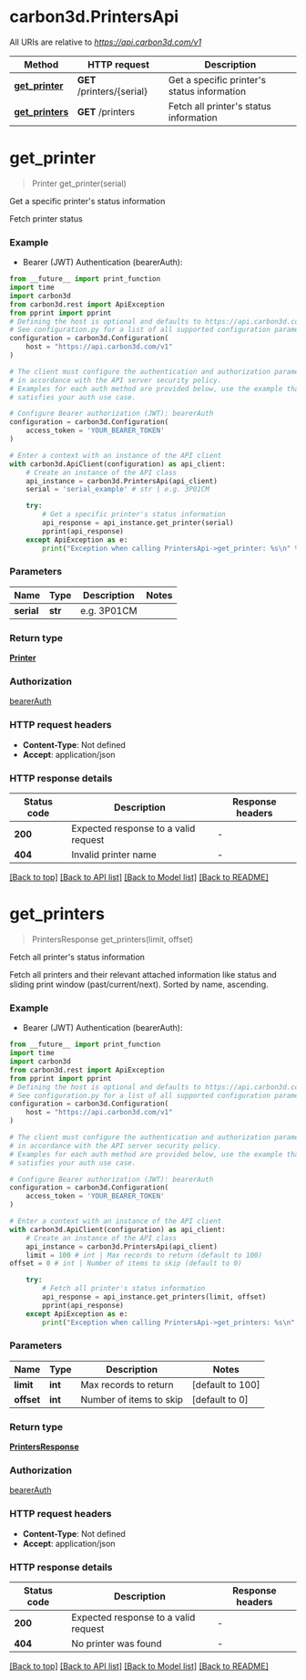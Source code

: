 # carbon3d.PrintersApi

All URIs are relative to *https://api.carbon3d.com/v1*

Method | HTTP request | Description
------------- | ------------- | -------------
[**get_printer**](PrintersApi.md#get_printer) | **GET** /printers/{serial} | Get a specific printer&#39;s status information
[**get_printers**](PrintersApi.md#get_printers) | **GET** /printers | Fetch all printer&#39;s status information


# **get_printer**
> Printer get_printer(serial)

Get a specific printer's status information

Fetch printer status

### Example

* Bearer (JWT) Authentication (bearerAuth):
```python
from __future__ import print_function
import time
import carbon3d
from carbon3d.rest import ApiException
from pprint import pprint
# Defining the host is optional and defaults to https://api.carbon3d.com/v1
# See configuration.py for a list of all supported configuration parameters.
configuration = carbon3d.Configuration(
    host = "https://api.carbon3d.com/v1"
)

# The client must configure the authentication and authorization parameters
# in accordance with the API server security policy.
# Examples for each auth method are provided below, use the example that
# satisfies your auth use case.

# Configure Bearer authorization (JWT): bearerAuth
configuration = carbon3d.Configuration(
    access_token = 'YOUR_BEARER_TOKEN'
)

# Enter a context with an instance of the API client
with carbon3d.ApiClient(configuration) as api_client:
    # Create an instance of the API class
    api_instance = carbon3d.PrintersApi(api_client)
    serial = 'serial_example' # str | e.g. 3P01CM

    try:
        # Get a specific printer's status information
        api_response = api_instance.get_printer(serial)
        pprint(api_response)
    except ApiException as e:
        print("Exception when calling PrintersApi->get_printer: %s\n" % e)
```

### Parameters

Name | Type | Description  | Notes
------------- | ------------- | ------------- | -------------
 **serial** | **str**| e.g. 3P01CM | 

### Return type

[**Printer**](Printer.md)

### Authorization

[bearerAuth](../README.md#bearerAuth)

### HTTP request headers

 - **Content-Type**: Not defined
 - **Accept**: application/json

### HTTP response details
| Status code | Description | Response headers |
|-------------|-------------|------------------|
**200** | Expected response to a valid request |  -  |
**404** | Invalid printer name |  -  |

[[Back to top]](#) [[Back to API list]](../README.md#documentation-for-api-endpoints) [[Back to Model list]](../README.md#documentation-for-models) [[Back to README]](../README.md)

# **get_printers**
> PrintersResponse get_printers(limit, offset)

Fetch all printer's status information

Fetch all printers and their relevant attached information like status and sliding print window (past/current/next). Sorted by name, ascending.

### Example

* Bearer (JWT) Authentication (bearerAuth):
```python
from __future__ import print_function
import time
import carbon3d
from carbon3d.rest import ApiException
from pprint import pprint
# Defining the host is optional and defaults to https://api.carbon3d.com/v1
# See configuration.py for a list of all supported configuration parameters.
configuration = carbon3d.Configuration(
    host = "https://api.carbon3d.com/v1"
)

# The client must configure the authentication and authorization parameters
# in accordance with the API server security policy.
# Examples for each auth method are provided below, use the example that
# satisfies your auth use case.

# Configure Bearer authorization (JWT): bearerAuth
configuration = carbon3d.Configuration(
    access_token = 'YOUR_BEARER_TOKEN'
)

# Enter a context with an instance of the API client
with carbon3d.ApiClient(configuration) as api_client:
    # Create an instance of the API class
    api_instance = carbon3d.PrintersApi(api_client)
    limit = 100 # int | Max records to return (default to 100)
offset = 0 # int | Number of items to skip (default to 0)

    try:
        # Fetch all printer's status information
        api_response = api_instance.get_printers(limit, offset)
        pprint(api_response)
    except ApiException as e:
        print("Exception when calling PrintersApi->get_printers: %s\n" % e)
```

### Parameters

Name | Type | Description  | Notes
------------- | ------------- | ------------- | -------------
 **limit** | **int**| Max records to return | [default to 100]
 **offset** | **int**| Number of items to skip | [default to 0]

### Return type

[**PrintersResponse**](PrintersResponse.md)

### Authorization

[bearerAuth](../README.md#bearerAuth)

### HTTP request headers

 - **Content-Type**: Not defined
 - **Accept**: application/json

### HTTP response details
| Status code | Description | Response headers |
|-------------|-------------|------------------|
**200** | Expected response to a valid request |  -  |
**404** | No printer was found |  -  |

[[Back to top]](#) [[Back to API list]](../README.md#documentation-for-api-endpoints) [[Back to Model list]](../README.md#documentation-for-models) [[Back to README]](../README.md)

